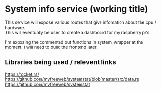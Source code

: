 # System info service (working title)

This service will expose various routes that give infomation about the cpu / hardware.  
This will eventually be used to create a dashboard for my raspberry pi's

I'm exposing the commented out functions in system_wrapper at the moment.  I will need to build the frontend later.

## Libraries being used / relevent links
 https://rocket.rs/  
 https://github.com/myfreeweb/systemstat/blob/master/src/data.rs  
 https://github.com/myfreeweb/systemstat  